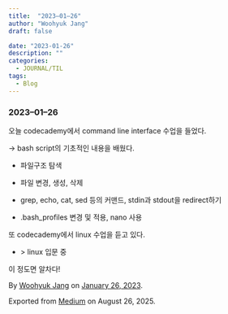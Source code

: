 ```yaml
---
title:  "2023–01–26"
author: "Woohyuk Jang"
draft: false

date: "2023-01-26"
description: ""
categories:
  - JOURNAL/TIL
tags:
  - Blog
---
```

### 2023–01–26



오늘 codecademy에서 command line interface 수업을 들었다.



→ bash script의 기초적인 내용을 배웠다.



* 파일구조 탐색

* 파일 변경, 생성, 삭제

* grep, echo, cat, sed 등의 커맨드, stdin과 stdout을 redirect하기

* .bash\_profiles 변경 및 적용, nano 사용



또 codecademy에서 linux 수업을 듣고 있다.



* \> linux 입문 중



이 정도면 알차다!



By [Woohyuk Jang](https://medium.com/@morrranii) on [January 26, 2023](https://medium.com/p/120cad56319).

Exported from [Medium](https://medium.com) on August 26, 2025.
